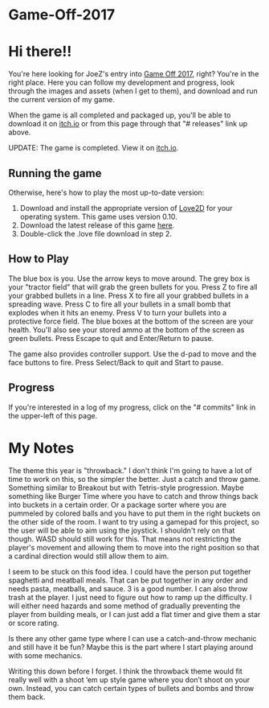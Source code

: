 # Game-Off-2017

# Hi there!!
You're here looking for JoeZ's entry into [Game Off 2017](https://itch.io/jam/game-off-2017), right? You're in the right place. Here you can follow my development and progress, look through the images and assets (when I get to them), and download and run the current version of my game.

When the game is all completed and packaged up, you'll be able to download it on [itch.io](http://itch.io/) or from this page through that "# releases" link up above.

UPDATE: The game is completed. View it on [itch.io](https://joedono.itch.io/game-off-2017-in-space).

## Running the game
Otherwise, here's how to play the most up-to-date version:
1. Download and install the appropriate version of [Love2D](http://love2d.org/) for your operating system. This game uses version 0.10.
2. Download the latest release of this game [here](https://github.com/joedono/Game-Off-2017/releases).
3. Double-click the .love file download in step 2.

## How to Play
The blue box is you. Use the arrow keys to move around. The grey box is your "tractor field" that will grab the green bullets for you. Press Z to fire all your grabbed bullets in a line. Press X to fire all your grabbed bullets in a spreading wave. Press C to fire all your bullets in a small bomb that explodes when it hits an enemy. Press V to turn your bullets into a protective force field. The blue boxes at the bottom of the screen are your health. You'll also see your stored ammo at the bottom of the screen as green bullets. Press Escape to quit and Enter/Return to pause.

The game also provides controller support. Use the d-pad to move and the face buttons to fire. Press Select/Back to quit and Start to pause.

## Progress
If you're interested in a log of my progress, click on the "# commits" link in the upper-left of this page.

# My Notes
The theme this year is "throwback." I don't think I'm going to have a lot of time to work on this, so the simpler the better. Just a catch and throw game. Something similar to Breakout but with Tetris-style progression. Maybe something like Burger Time where you have to catch and throw things back into buckets in a certain order. Or a package sorter where you are pummeled by colored balls and you have to put them in the right buckets on the other side of the room. I want to try using a gamepad for this project, so the user will be able to aim using the joystick. I shouldn't rely on that though. WASD should still work for this. That means not restricting the player's movement and allowing them to move into the right position so that a cardinal direction would still allow them to aim.

I seem to be stuck on this food idea. I could have the person put together spaghetti and meatball meals. That can be put together in any order and needs pasta, meatballs, and sauce. 3 is a good number. I can also throw trash at the player. I just need to figure out how to ramp up the difficulty. I will either need hazards and some method of gradually preventing the player from building meals, or I can just add a flat timer and give them a star or score rating.

Is there any other game type where I can use a catch-and-throw mechanic and still have it be fun? Maybe this is the part where I start playing around with some mechanics.

Writing this down before I forget. I think the throwback theme would fit really well with a shoot ‘em up style game where you don’t shoot on your own. Instead, you can catch certain types of bullets and bombs and throw them back.
